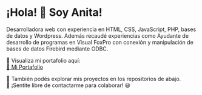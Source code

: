 # ¡Hola! 👋 Soy Anita!   
Desarrolladora web con experiencia en HTML, CSS, JavaScript, PHP, bases de datos y Wordpress. Además recaudé experiencias como Ayudante de desarrollo de programas en Visual FoxPro con conexión y manipulación de bases de datos Firebird mediante ODBC.


🚀 Visualiza mi portafolio aquí:  
<a href="https://ejemplo.com" target="_blank" rel="noopener noreferrer">🔗 Mi Portafolio</a>


📌 También podés explorar mis proyectos en los repositorios de abajo.  
💬 ¡Sentite libre de contactarme para colaborar! 😃  

<!--
**anitabaigorria/anitabaigorria** is a ✨ _special_ ✨ repository because its `README.md` (this file) appears on your GitHub profile.
-->
